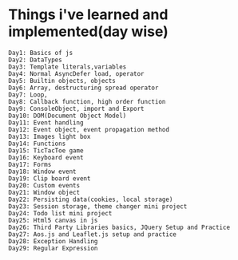 # Things i've learned and implemented(day wise)
    Day1: Basics of js
    Day2: DataTypes
    Day3: Template literals,variables
    Day4: Normal AsyncDefer load, operator
    Day5: Builtin objects, objects
    Day6: Array, destructuring spread operator
    Day7: Loop, 
    Day8: Callback function, high order function
    Day9: ConsoleObject, import and Export
    Day10: DOM(Document Object Model) 
    Day11: Event handling
    Day12: Event object, event propagation method
    Day13: Images light box
    Day14: Functions
    Day15: TicTacToe game
    Day16: Keyboard event
    Day17: Forms
    Day18: Window event 
    Day19: Clip board event
    Day20: Custom events
    Day21: Window object
    Day22: Persisting data(cookies, local storage)
    Day23: Session storage, theme changer mini project
    Day24: Todo list mini project
    Day25: Html5 canvas in js
    Day26: Third Party Libraries basics, JQuery Setup and Practice
    Day27: Aos.js and Leaflet.js setup and practice
    Day28: Exception Handling
    Day29: Regular Expression
    